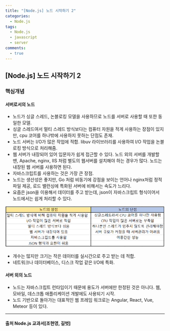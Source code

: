 ```yaml
---
title: "[Node.js] 노드 시작하기 2"
categories:
  - Node.js
tags:
  - Node.js
  - javascript
  - server
comments:
  - true
---
```

## [Node.js] 노드 시작하기 2

### 핵심개념

#### 서버로서의 노드
* 노드가 싱글 스레드, 논블로킹 모델을 사용하므로 노드를 서버로 사용할 때 또한 동일한 모델.
* 싱글 스레드여서 멀티 스레드 방식보다는 컴퓨터 자원을 적게 사용하는 장점이 있지만, cpu 코어를 하나밖에 사용하지 못하는 단점도 존재.
* 노드 서버는 I/O가 많은 작업에 적합. libuv 라이브러리를 사용하여 I/O 작업을 논블로킹 방식으로 처리해줌.
* 웹 서버가 내장되어 있어 입문자가 쉽게 접근할 수 있다. 노드 외의 서버를 개발할땐, Apache, nginx, IIS 처럼 별도의 웹서버를 설치해야 하는 경우가 많다. 노드는 내장된 웹 서버를 사용하면 된다.
* 자바스크립트를 사용하는 것은 가장 큰 장점. 
* 노드는 생산성은 좋지만, Go 처럼 비동기에 강점을 보이는 언어나 nginx처럼 정적 파일 제공, 로드 밸런싱에 특화된 서버에 비해서는 속도가 느리다.
* 요즘은 json을 이용해서 데이터를 주고 받는데, json이 자바스크립트 형식이어서 노드에서는 쉽게 처리할 수 있다.
  
![](/assets/img/Algorithm/201907031.png)

* 개수는 많지만 크기는 작은 데이터를 실시간으로 주고 받는 데 적합.
* 네트워크나 데이터베이스, 디스크 작업 같은 I/O에 특화.

#### 서버 외의 노드
* 노드는 자바스크립트 런타임이기 때문에 용도가 서버에만 한정된 것은 아니다. 웹, 모바일, 데스크톱 애플리케이션 개발에도 사용되기 시작.
* 노드 기반으로 돌아가는 대표적인 웹 프레임 워크로는 Angular, React, Vue, Meteor 등이 있다.

---
#### 출처 Node.js 교과서[조현영, 길벗]